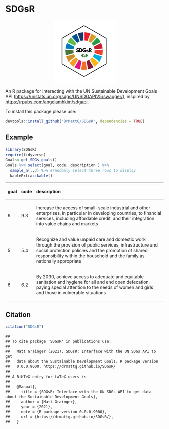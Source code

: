 SDGsR
================
<div style="text-align:center;">
    <img src="inst/hex/SDGsR_Hex.png" alt="Image" style="width:200px;height:200px;">
</div>

An R package for interacting with the UN Sustainable Development Goals
API (<https://unstats.un.org/sdgs/UNSDGAPIV5/swagger/>), inspired by
<https://rpubs.com/angelamhkim/sdgapi>.

To install this package please use:

``` r
devtools::install_github("DrMattG/SDGsR", dependencies = TRUE)
```

## Example

``` r
library(SDGsR)
require(tidyverse)
Goals<-get_SDGs_goals()
Goals %>% select(goal, code, description ) %>% 
  sample_n(.,3) %>% #randomly select three rows to display
  kableExtra::kable()
```

<table>

<thead>

<tr>

<th style="text-align:left;">

goal

</th>

<th style="text-align:left;">

code

</th>

<th style="text-align:left;">

description

</th>

</tr>

</thead>

<tbody>

<tr>

<td style="text-align:left;">

9

</td>

<td style="text-align:left;">

9.3

</td>

<td style="text-align:left;">

Increase the access of small-scale industrial and other enterprises, in
particular in developing countries, to financial services, including
affordable credit, and their integration into value chains and markets

</td>

</tr>

<tr>

<td style="text-align:left;">

5

</td>

<td style="text-align:left;">

5.4

</td>

<td style="text-align:left;">

Recognize and value unpaid care and domestic work through the provision
of public services, infrastructure and social protection policies and
the promotion of shared responsibility within the household and the
family as nationally appropriate

</td>

</tr>

<tr>

<td style="text-align:left;">

6

</td>

<td style="text-align:left;">

6.2

</td>

<td style="text-align:left;">

By 2030, achieve access to adequate and equitable sanitation and hygiene
for all and end open defecation, paying special attention to the needs
of women and girls and those in vulnerable situations

</td>

</tr>

</tbody>

</table>

## Citation

``` r
citation("SDGsR")
```

    ## 
    ## To cite package 'SDGsR' in publications use:
    ## 
    ##   Matt Grainger (2021). SDGsR: Interface with the UN SDGs API to get
    ##   data about the Sustainable Development Goals. R package version
    ##   0.0.0.9000. https://drmattg.github.io/SDGsR/
    ## 
    ## A BibTeX entry for LaTeX users is
    ## 
    ##   @Manual{,
    ##     title = {SDGsR: Interface with the UN SDGs API to get data about the Sustainable Development Goals},
    ##     author = {Matt Grainger},
    ##     year = {2021},
    ##     note = {R package version 0.0.0.9000},
    ##     url = {https://drmattg.github.io/SDGsR/},
    ##   }

